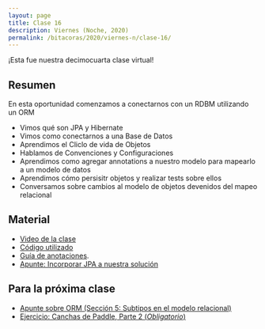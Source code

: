 ```yaml
---
layout: page
title: Clase 16
description: Viernes (Noche, 2020)
permalink: /bitacoras/2020/viernes-n/clase-16/
---
```


¡Esta fue nuestra decimocuarta clase virtual!

## Resumen

En esta oportunidad comenzamos a conectarnos con un RDBM utilizando un ORM
- Vimos qué son JPA y Hibernate
- Vimos como conectarnos a una Base de Datos
- Aprendimos el Cliclo de vida de Objetos
- Hablamos de Convenciones y Configuraciones
- Aprendimos como agregar annotations a nuestro modelo para mapearlo a un modelo de datos
- Aprendimos cómo persisitr objetos y realizar tests sobre ellos
- Conversamos sobre cambios al modelo de objetos devenidos del mapeo relacional

## Material

- [Video de la clase](https://us02web.zoom.us/rec/play/FfP5YoDAIMwwg7hddl33DAoIl75qW1cTnTLXCfIO7cvmd0EbBv5VkH2OdqrbRxU3ejfX09eQxb7_pxr2.F5jhIkPIlL4yrJwz)
- [Código utilizado](https://github.com/dds-utn/jpa-proof-of-concept-template/tree/futbol)
- [Guía de anotaciones](https://docs.google.com/document/d/1jWtehhVCFYECKvpdcCxnEgWZFCv2fR2WPyUJSoiX3II/edit#heading=h.r09lefmcufkn).
- [Apunte: Incorporar JPA a nuestra solución](https://docs.google.com/document/d/1dYvrVLRbFE9qwuKj5biz9oRBaRzj-K6ujIKOXNan02s/edit?ts=57e1f2b8#heading=h.kkyach7i1h8n)


## Para la próxima clase

- [Apunte sobre ORM (Sección 5: Subtipos en el modelo relacional)](https://docs.google.com/document/d/1YLmp9vMnSzKg2emt3Bx564Tf1CLalShPc98Z8nCoi7s)
- [Ejercicio: Canchas de Paddle, Parte 2 (_Obligatorio_)](https://docs.google.com/document/d/1UpZX9jNuptO9fTHf-945gjelpDc4e7o-jV3GYHA3k80)
